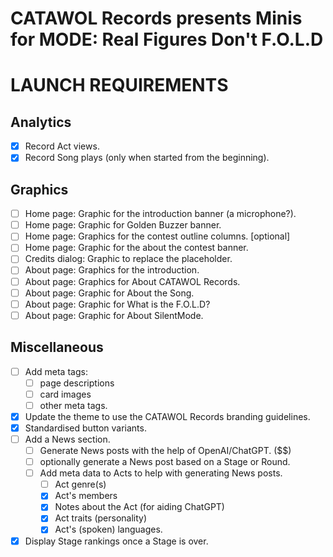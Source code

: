 # CATAWOL Records presents Minis for MODE: Real Figures Don't F.O.L.D
# LAUNCH REQUIREMENTS

## Analytics

- [x] Record Act views.
- [x] Record Song plays (only when started from the beginning).

## Graphics

- [ ] Home page: Graphic for the introduction banner (a microphone?).
- [ ] Home page: Graphic for Golden Buzzer banner.
- [ ] Home page: Graphics for the contest outline columns. [optional]
- [ ] Home page: Graphic for the about the contest banner.
- [ ] Credits dialog: Graphic to replace the placeholder.
- [ ] About page: Graphics for the introduction.
- [ ] About page: Graphics for About CATAWOL Records.
- [ ] About page: Graphic for About the Song.
- [ ] About page: Graphic for What is the F.O.L.D?
- [ ] About page: Graphic for About SilentMode.

## Miscellaneous

- [ ] Add meta tags:
  - [ ] page descriptions
  - [ ] card images
  - [ ] other meta tags.
- [x] Update the theme to use the CATAWOL Records branding guidelines.
- [x] Standardised button variants.
- [ ] Add a News section.
    - [ ] Generate News posts with the help of OpenAI/ChatGPT. ($$)
    - [ ] optionally generate a News post based on a Stage or Round.
    - [ ] Add meta data to Acts to help with generating News posts.
      - [ ] Act genre(s)
      - [x] Act's members
      - [x] Notes about the Act (for aiding ChatGPT)
      - [x] Act traits (personality)
      - [x] Act's (spoken) languages.
- [x] Display Stage rankings once a Stage is over.
